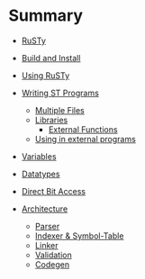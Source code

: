 # Summary

- [RuSTy](./intro_1.md)
- [Build and Install](./build_and_install.md)
- [Using RuSTy](./using_rusty.md)
- [Writing ST Programs]()
    - [Multiple Files]()
    - [Libraries](libraries.md)
        - [External Functions](libraries/external_functions.md)
    - [Using in external programs]()

- [Variables](./variables.md)
- [Datatypes](./datatypes.md)
- [Direct Bit Access](./direct_variables.md)
- [Architecture](./arch/architecture.md)
    - [Parser](./arch/parser.md)
    - [Indexer & Symbol-Table](./arch/indexer.md)
    - [Linker](./arch/linker.md)
    - [Validation](./arch/validation.md)
    - [Codegen](./arch/codegen.md)
